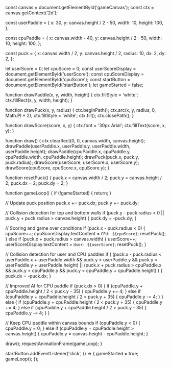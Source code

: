 const canvas = document.getElementById('gameCanvas');
const ctx = canvas.getContext('2d');

const userPaddle = {
  x: 30,
  y: canvas.height / 2 - 50,
  width: 10,
  height: 100,
};

const cpuPaddle = {
  x: canvas.width - 40,
  y: canvas.height / 2 - 50,
  width: 10,
  height: 100,
};

const puck = {
  x: canvas.width / 2,
  y: canvas.height / 2,
  radius: 10,
  dx: 2,
  dy: 2,
};

let userScore = 0;
let cpuScore = 0;
const userScoreDisplay = document.getElementById('userScore');
const cpuScoreDisplay = document.getElementById('cpuScore');
const startButton = document.getElementById('startButton');
let gameStarted = false;

function drawPaddle(x, y, width, height) {
  ctx.fillStyle = 'white';
  ctx.fillRect(x, y, width, height);
}

function drawPuck(x, y, radius) {
  ctx.beginPath();
  ctx.arc(x, y, radius, 0, Math.PI * 2);
  ctx.fillStyle = 'white';
  ctx.fill();
  ctx.closePath();
}

function drawScore(score, x, y) {
  ctx.font = '30px Arial';
  ctx.fillText(score, x, y);
}

function draw() {
  ctx.clearRect(0, 0, canvas.width, canvas.height);
  drawPaddle(userPaddle.x, userPaddle.y, userPaddle.width, userPaddle.height);
  drawPaddle(cpuPaddle.x, cpuPaddle.y, cpuPaddle.width, cpuPaddle.height);
  drawPuck(puck.x, puck.y, puck.radius);
  drawScore(userScore, userScore.x, userScore.y);
  drawScore(cpuScore, cpuScore.x, cpuScore.y);
}

function resetPuck() {
  puck.x = canvas.width / 2;
  puck.y = canvas.height / 2;
  puck.dx = 2;
  puck.dy = 2; 
}

function gameLoop() {
  if (!gameStarted) {
    return;
  }

  // Update puck position
  puck.x += puck.dx;
  puck.y += puck.dy;

  // Collision detection for top and bottom walls
  if (puck.y - puck.radius < 0 || puck.y + puck.radius > canvas.height) {
    puck.dy = -puck.dy;
  }

  // Scoring and game over conditions
  if (puck.x - puck.radius < 0) {
    cpuScore++;
    cpuScoreDisplay.textContent = `CPU: ${cpuScore}`;
    resetPuck();
  } else if (puck.x + puck.radius > canvas.width) {
    userScore++;
    userScoreDisplay.textContent = `User: ${userScore}`;
    resetPuck();
  }

  // Collision detection for user and CPU paddles
  if (
    (puck.x - puck.radius < userPaddle.x + userPaddle.width &&
      puck.y > userPaddle.y &&
      puck.y < userPaddle.y + userPaddle.height) ||
    (puck.x + puck.radius > cpuPaddle.x &&
      puck.y > cpuPaddle.y &&
      puck.y < cpuPaddle.y + cpuPaddle.height)
  ) {
    puck.dx = -puck.dx;
  }

  // Improved AI for CPU paddle
  if (puck.dx > 0) {
    if (cpuPaddle.y + cpuPaddle.height / 2 < puck.y - 35) {
      cpuPaddle.y += 4;
    } else if (cpuPaddle.y + cpuPaddle.height / 2 > puck.y + 35) {
      cpuPaddle.y -= 4;
    }
  } else {
    if (cpuPaddle.y + cpuPaddle.height / 2 < puck.y + 35) {
      cpuPaddle.y += 4;
    } else if (cpuPaddle.y + cpuPaddle.height / 2 > puck.y - 35) {
      cpuPaddle.y -= 4;
    }
  }

  // Keep CPU paddle within canvas bounds
  if (cpuPaddle.y < 0) {
    cpuPaddle.y = 0;
  } else if (cpuPaddle.y + cpuPaddle.height > canvas.height) {
    cpuPaddle.y = canvas.height - cpuPaddle.height;
  }

  draw();
  requestAnimationFrame(gameLoop);
}

startButton.addEventListener('click', () => {
  gameStarted = true;
  gameLoop();
});
